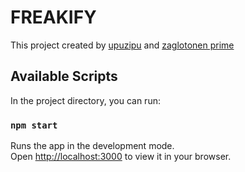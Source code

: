 # FREAKIFY

This project created by [upuzipu](https://github.com/upuzipu) and [zaglotonen prime](https://github.com/Yarikonen)

## Available Scripts

In the project directory, you can run:

### `npm start`

Runs the app in the development mode.\
Open [http://localhost:3000](http://localhost:3000) to view it in your browser.